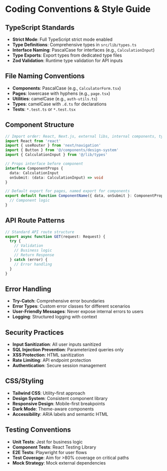 # Coding Conventions & Style Guide

## TypeScript Standards
- **Strict Mode**: Full TypeScript strict mode enabled
- **Type Definitions**: Comprehensive types in `src/lib/types.ts`
- **Interface Naming**: PascalCase for interfaces (e.g., `CalculationInput`)
- **Type Exports**: Export types from dedicated type files
- **Zod Validation**: Runtime type validation for API inputs

## File Naming Conventions
- **Components**: PascalCase (e.g., `CalculatorForm.tsx`)
- **Pages**: lowercase with hyphens (e.g., `page.tsx`)
- **Utilities**: camelCase (e.g., `auth-utils.ts`)
- **Types**: camelCase with `.d.ts` for declarations
- **Tests**: `*.test.ts` or `*.test.tsx`

## Component Structure
```typescript
// Import order: React, Next.js, external libs, internal components, types
import React from 'react'
import { useRouter } from 'next/navigation'
import { Button } from '@/components/design-system'
import { CalculationInput } from '@/lib/types'

// Props interface before component
interface ComponentProps {
  data: CalculationInput
  onSubmit: (data: CalculationInput) => void
}

// Default export for pages, named export for components
export default function ComponentName({ data, onSubmit }: ComponentProps) {
  // Component logic
}
```

## API Route Patterns
```typescript
// Standard API route structure
export async function GET(request: Request) {
  try {
    // Validation
    // Business logic
    // Return Response
  } catch (error) {
    // Error handling
  }
}
```

## Error Handling
- **Try-Catch**: Comprehensive error boundaries
- **Error Types**: Custom error classes for different scenarios
- **User-Friendly Messages**: Never expose internal errors to users
- **Logging**: Structured logging with context

## Security Practices
- **Input Sanitization**: All user inputs sanitized
- **SQL Injection Prevention**: Parameterized queries only
- **XSS Protection**: HTML sanitization
- **Rate Limiting**: API endpoint protection
- **Authentication**: Secure session management

## CSS/Styling
- **Tailwind CSS**: Utility-first approach
- **Design System**: Consistent component library
- **Responsive Design**: Mobile-first breakpoints
- **Dark Mode**: Theme-aware components
- **Accessibility**: ARIA labels and semantic HTML

## Testing Conventions
- **Unit Tests**: Jest for business logic
- **Component Tests**: React Testing Library
- **E2E Tests**: Playwright for user flows
- **Test Coverage**: Aim for >80% coverage on critical paths
- **Mock Strategy**: Mock external dependencies
